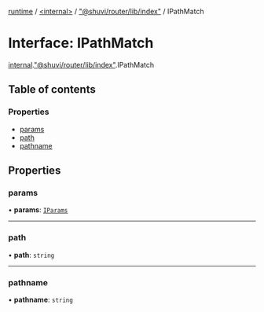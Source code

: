 [runtime](../overview.md) / [<internal\>](../modules/internal_.md) / ["@shuvi/router/lib/index"](../modules/internal_.__Users_user_project_shuvi_packages_router_lib_index_.md) / IPathMatch

# Interface: IPathMatch

[internal](../modules/internal_.md).["@shuvi/router/lib/index"](../modules/internal_.__Users_user_project_shuvi_packages_router_lib_index_.md).IPathMatch

## Table of contents

### Properties

- [params](internal_.__Users_user_project_shuvi_packages_router_lib_index_.IPathMatch.md#params)
- [path](internal_.__Users_user_project_shuvi_packages_router_lib_index_.IPathMatch.md#path)
- [pathname](internal_.__Users_user_project_shuvi_packages_router_lib_index_.IPathMatch.md#pathname)

## Properties

### params

• **params**: [`IParams`](../overview.md#iparams)

___

### path

• **path**: `string`

___

### pathname

• **pathname**: `string`
